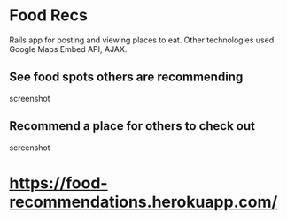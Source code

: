 # Food Recs

Rails app for posting and viewing places to eat. Other technologies used: Google Maps Embed API, AJAX.

## See food spots others are recommending

screenshot


## Recommend a place for others to check out

screenshot


# https://food-recommendations.herokuapp.com/